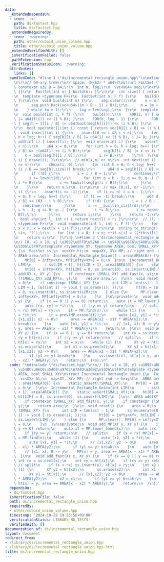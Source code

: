 ```yaml
---
data:
  _extendedDependsOn:
  - icon: ':x:'
    path: ds/fastset.hpp
    title: ds/fastset.hpp
  _extendedRequiredBy:
  - icon: ':warning:'
    path: other/cuboid_union_volume.hpp
    title: other/cuboid_union_volume.hpp
  _extendedVerifiedWith: []
  _isVerificationFailed: false
  _pathExtension: hpp
  _verificationStatusIcon: ':warning:'
  attributes:
    links: []
  bundledCode: "#line 1 \"ds/incremental_rectangle_union.hpp\"\n\n#line 2 \"ds/fastset.hpp\"\
    \n\r\n// 64-ary tree\r\n// space: (N/63) * u64\r\nstruct FastSet {\r\n  static\
    \ constexpr u32 B = 64;\r\n  int n, log;\r\n  vvc<u64> seg;\r\n\r\n  FastSet()\
    \ {}\r\n  FastSet(int n) { build(n); }\r\n\r\n  int size() { return n; }\r\n\r\
    \n  template <typename F>\r\n  FastSet(int n, F f) {\r\n    build(n, f);\r\n \
    \ }\r\n\r\n  void build(int m) {\r\n    seg.clear();\r\n    n = m;\r\n    do {\r\
    \n      seg.push_back(vc<u64>((m + B - 1) / B));\r\n      m = (m + B - 1) / B;\r\
    \n    } while (m > 1);\r\n    log = len(seg);\r\n  }\r\n  template <typename F>\r\
    \n  void build(int n, F f) {\r\n    build(n);\r\n    FOR(i, n) { seg[0][i / B]\
    \ |= u64(f(i)) << (i % B); }\r\n    FOR(h, log - 1) {\r\n      FOR(i, len(seg[h]))\
    \ { seg[h + 1][i / B] |= u64(bool(seg[h][i])) << (i % B); }\r\n    }\r\n  }\r\n\
    \r\n  bool operator[](int i) const { return seg[0][i / B] >> (i % B) & 1; }\r\n\
    \  void insert(int i) {\r\n    assert(0 <= i && i < n);\r\n    for (int h = 0;\
    \ h < log; h++) { seg[h][i / B] |= u64(1) << (i % B), i /= B; }\r\n  }\r\n  void\
    \ add(int i) { insert(i); }\r\n  void erase(int i) {\r\n    assert(0 <= i && i\
    \ < n);\r\n    u64 x = 0;\r\n    for (int h = 0; h < log; h++) {\r\n      seg[h][i\
    \ / B] &= ~(u64(1) << (i % B));\r\n      seg[h][i / B] |= x << (i % B);\r\n  \
    \    x = bool(seg[h][i / B]);\r\n      i /= B;\r\n    }\r\n  }\r\n  void remove(int\
    \ i) { erase(i); }\r\n\r\n  // min[x,n) or n\r\n  int next(int i) {\r\n    assert(i\
    \ <= n);\r\n    chmax(i, 0);\r\n    for (int h = 0; h < log; h++) {\r\n      if\
    \ (i / B == seg[h].size()) break;\r\n      u64 d = seg[h][i / B] >> (i % B);\r\
    \n      if (!d) {\r\n        i = i / B + 1;\r\n        continue;\r\n      }\r\n\
    \      i += lowbit(d);\r\n      for (int g = h - 1; g >= 0; g--) {\r\n       \
    \ i *= B;\r\n        i += lowbit(seg[g][i / B]);\r\n      }\r\n      return i;\r\
    \n    }\r\n    return n;\r\n  }\r\n\r\n  // max [0,x], or -1\r\n  int prev(int\
    \ i) {\r\n    assert(i >= -1);\r\n    if (i >= n) i = n - 1;\r\n    for (int h\
    \ = 0; h < log; h++) {\r\n      if (i == -1) break;\r\n      u64 d = seg[h][i\
    \ / B] << (63 - i % B);\r\n      if (!d) {\r\n        i = i / B - 1;\r\n     \
    \   continue;\r\n      }\r\n      i -= __builtin_clzll(d);\r\n      for (int g\
    \ = h - 1; g >= 0; g--) {\r\n        i *= B;\r\n        i += topbit(seg[g][i /\
    \ B]);\r\n      }\r\n      return i;\r\n    }\r\n    return -1;\r\n  }\r\n\r\n\
    \  bool any(int l, int r) { return next(l) < r; }\r\n\r\n  // [l, r)\r\n  template\
    \ <typename F>\r\n  void enumerate(int l, int r, F f) {\r\n    for (int x = next(l);\
    \ x < r; x = next(x + 1)) f(x);\r\n  }\r\n\r\n  string to_string() {\r\n    string\
    \ s(n, '?');\r\n    for (int i = 0; i < n; ++i) s[i] = ((*this)[i] ? '1' : '0');\r\
    \n    return s;\r\n  }\r\n};\n#line 3 \"ds/incremental_rectangle_union.hpp\"\n\
    \n// [0, x] x [0, y] \u3092\u8FFD\u52A0 -> \u548C\u96C6\u5408\u9762\u7A4D\u3092\
    \u53D6\u5F97\ntemplate <typename XY, typename AREA, bool SMALL_XY>\nstruct Incremental_Rectangle_Union\
    \ {\n  FastSet ss;\n  vc<XY> ht;\n  map<XY, XY> MP; // right end -> height\n \
    \ AREA area;\n\n  Incremental_Rectangle_Union() : area(AREA(0)) {\n    static_assert(!SMALL_XY);\n\
    \    MP[0] = infty<XY>, MP[infty<XY>] = 0;\n  }\n\n  Incremental_Rectangle_Union(int\
    \ LIM)\n      : ss(LIM + 1), ht(LIM + 1), area(AREA(0)) {\n    static_assert(SMALL_XY);\n\
    \    ht[0] = infty<XY>, ht[LIM] = 0, ss.insert(0), ss.insert(LIM);\n  }\n\n  AREA\
    \ add(XY x, XY y) {\n    if constexpr (SMALL_XY) add_fast(x, y);\n    if constexpr\
    \ (!SMALL_XY) add_MP(x, y);\n    return area;\n  }\n\n  void reset() {\n    area\
    \ = 0;\n    if constexpr (SMALL_XY) {\n      int LIM = len(ss) - 1;\n      ss.enumerate(0,\
    \ LIM + 1, [&](int i) -> void { ss.erase(i); });\n      ht[0] = infty<XY>, ht[LIM]\
    \ = 0, ss.insert(0), ss.insert(LIM);\n    } else {\n      MP.clear(), MP[0] =\
    \ infty<XY>, MP[infty<XY>] = 0;\n    }\n  }\n\nprivate:\n  void add_MP(XY x, XY\
    \ y) {\n    if (x == 0 || y == 0) return;\n    auto it = MP.lower_bound(x);\n\
    \    auto [rx, ry] = *it;\n    if (ry >= y) return;\n\n    // split\n    if (x\
    \ < rx) MP[x] = ry;\n    it = MP.find(x);\n    while (1) {\n      auto [x2, y2]\
    \ = *it;\n      it = prev(MP.erase(it));\n      auto [x1, y1] = *it;\n      //\
    \ [x1,x2]: y2 -> 0\n      area -= AREA(x2 - x1) * AREA(y2);\n      if (y1 >= y)\
    \ break;\n    }\n    auto [x1, y1] = *it;\n    // [x1, x]: 0 -> y\n    MP[x] =\
    \ y, area += AREA(x - x1) * AREA(y);\n    return;\n  }\n\n  void add_fast(XY x,\
    \ XY y) {\n    if (x == 0 || y == 0) return;\n    int rx = ss.next(x);\n    int\
    \ ry = ht[rx];\n    if (ry >= y) return;\n\n    // split\n    if (x < rx) ss.insert(x),\
    \ ht[x] = ry;\n    int x2 = x;\n    while (1) {\n      XY y2 = ht[x2];\n     \
    \ ss.erase(x2);\n      int x1 = ss.prev(x2);\n      XY y1 = ht[x1];\n      //\
    \ [x1,x2]: y2 -> 0\n      area -= AREA(x2 - x1) * AREA(y2);\n      x2 = x1;\n\
    \      if (y1 >= y) break;\n    }\n    ss.insert(x), ht[x] = y, area += AREA(x\
    \ - x2) * AREA(y);\n    return;\n  }\n};\n"
  code: "\n#include \"ds/fastset.hpp\"\n\n// [0, x] x [0, y] \u3092\u8FFD\u52A0 ->\
    \ \u548C\u96C6\u5408\u9762\u7A4D\u3092\u53D6\u5F97\ntemplate <typename XY, typename\
    \ AREA, bool SMALL_XY>\nstruct Incremental_Rectangle_Union {\n  FastSet ss;\n\
    \  vc<XY> ht;\n  map<XY, XY> MP; // right end -> height\n  AREA area;\n\n  Incremental_Rectangle_Union()\
    \ : area(AREA(0)) {\n    static_assert(!SMALL_XY);\n    MP[0] = infty<XY>, MP[infty<XY>]\
    \ = 0;\n  }\n\n  Incremental_Rectangle_Union(int LIM)\n      : ss(LIM + 1), ht(LIM\
    \ + 1), area(AREA(0)) {\n    static_assert(SMALL_XY);\n    ht[0] = infty<XY>,\
    \ ht[LIM] = 0, ss.insert(0), ss.insert(LIM);\n  }\n\n  AREA add(XY x, XY y) {\n\
    \    if constexpr (SMALL_XY) add_fast(x, y);\n    if constexpr (!SMALL_XY) add_MP(x,\
    \ y);\n    return area;\n  }\n\n  void reset() {\n    area = 0;\n    if constexpr\
    \ (SMALL_XY) {\n      int LIM = len(ss) - 1;\n      ss.enumerate(0, LIM + 1, [&](int\
    \ i) -> void { ss.erase(i); });\n      ht[0] = infty<XY>, ht[LIM] = 0, ss.insert(0),\
    \ ss.insert(LIM);\n    } else {\n      MP.clear(), MP[0] = infty<XY>, MP[infty<XY>]\
    \ = 0;\n    }\n  }\n\nprivate:\n  void add_MP(XY x, XY y) {\n    if (x == 0 ||\
    \ y == 0) return;\n    auto it = MP.lower_bound(x);\n    auto [rx, ry] = *it;\n\
    \    if (ry >= y) return;\n\n    // split\n    if (x < rx) MP[x] = ry;\n    it\
    \ = MP.find(x);\n    while (1) {\n      auto [x2, y2] = *it;\n      it = prev(MP.erase(it));\n\
    \      auto [x1, y1] = *it;\n      // [x1,x2]: y2 -> 0\n      area -= AREA(x2\
    \ - x1) * AREA(y2);\n      if (y1 >= y) break;\n    }\n    auto [x1, y1] = *it;\n\
    \    // [x1, x]: 0 -> y\n    MP[x] = y, area += AREA(x - x1) * AREA(y);\n    return;\n\
    \  }\n\n  void add_fast(XY x, XY y) {\n    if (x == 0 || y == 0) return;\n   \
    \ int rx = ss.next(x);\n    int ry = ht[rx];\n    if (ry >= y) return;\n\n   \
    \ // split\n    if (x < rx) ss.insert(x), ht[x] = ry;\n    int x2 = x;\n    while\
    \ (1) {\n      XY y2 = ht[x2];\n      ss.erase(x2);\n      int x1 = ss.prev(x2);\n\
    \      XY y1 = ht[x1];\n      // [x1,x2]: y2 -> 0\n      area -= AREA(x2 - x1)\
    \ * AREA(y2);\n      x2 = x1;\n      if (y1 >= y) break;\n    }\n    ss.insert(x),\
    \ ht[x] = y, area += AREA(x - x2) * AREA(y);\n    return;\n  }\n};\n"
  dependsOn:
  - ds/fastset.hpp
  isVerificationFile: false
  path: ds/incremental_rectangle_union.hpp
  requiredBy:
  - other/cuboid_union_volume.hpp
  timestamp: '2024-10-28 19:23:56+09:00'
  verificationStatus: LIBRARY_NO_TESTS
  verifiedWith: []
documentation_of: ds/incremental_rectangle_union.hpp
layout: document
redirect_from:
- /library/ds/incremental_rectangle_union.hpp
- /library/ds/incremental_rectangle_union.hpp.html
title: ds/incremental_rectangle_union.hpp
---
```

